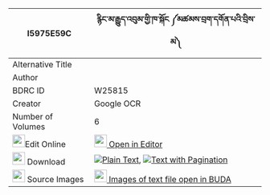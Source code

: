 |I5975E59C|རྙིང་མ་རྒྱུད་འབུམ་གྱི་ཁ་སྐོང ༼མཚམས་བྲག་དགོན་པའི་བྲིས་མ༽ 
| --- | --- 
|Alternative Title |
|Author | 
|BDRC ID | W25815
|Creator | Google OCR
|Number of Volumes| 6
|<img width="25" src="https://img.icons8.com/color/25/000000/edit-property.png">Edit Online| [<img width="25" src="https://avatars.githubusercontent.com/u/45091458?s=200&v=4"> Open in Editor](http://editor.openpecha.org/I5975E59C)
|<img width="25" src="https://img.icons8.com/fluent/48/000000/download-2.png"/>  Download | [![](https://img.icons8.com/color/20/000000/txt.png)Plain Text](https://github.com/Openpecha/I5975E59C/releases/download/v1/nyingma_gyu_bum_gyi_khakong_ts_plain_I5975E59C.zip), [![](https://img.icons8.com/color/20/000000/txt.png)Text with Pagination](https://github.com/Openpecha/I5975E59C/releases/download/v1/nyingma_gyu_bum_gyi_khakong_ts_pages_I5975E59C.zip)
|<img width="25" src="https://img.icons8.com/plasticine/100/000000/pictures-folder.png"/>  Source Images | [<img width="25" src="https://library.bdrc.io/icons/BUDA-small.svg"> Images of text file open in BUDA](https://library.bdrc.io/show/bdr:W25815)